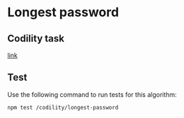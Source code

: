 # Longest password

## Codility task
[link](https://app.codility.com/programmers/lessons/90-tasks_from_indeed_prime_2015_challenge/longest_password/)

## Test

Use the following command to run tests for this algorithm:

```
npm test /codility/longest-password
```